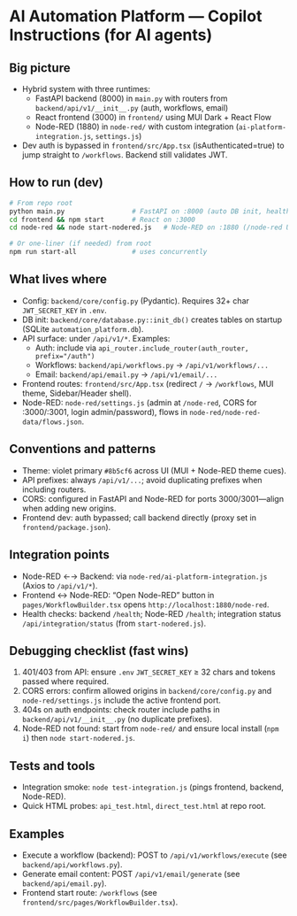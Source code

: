 # AI Automation Platform — Copilot Instructions (for AI agents)

## Big picture
- Hybrid system with three runtimes:
	- FastAPI backend (8000) in `main.py` with routers from `backend/api/v1/__init__.py` (auth, workflows, email)
	- React frontend (3000) in `frontend/` using MUI Dark + React Flow
	- Node-RED (1880) in `node-red/` with custom integration (`ai-platform-integration.js`, `settings.js`)
- Dev auth is bypassed in `frontend/src/App.tsx` (isAuthenticated=true) to jump straight to `/workflows`. Backend still validates JWT.

## How to run (dev)
```bash
# From repo root
python main.py                 # FastAPI on :8000 (auto DB init, health at /health)
cd frontend && npm start       # React on :3000
cd node-red && node start-nodered.js   # Node-RED on :1880 (/node-red UI)

# Or one-liner (if needed) from root
npm run start-all              # uses concurrently
```

## What lives where
- Config: `backend/core/config.py` (Pydantic). Requires 32+ char `JWT_SECRET_KEY` in `.env`.
- DB init: `backend/core/database.py::init_db()` creates tables on startup (SQLite `automation_platform.db`).
- API surface: under `/api/v1/*`. Examples:
	- Auth: include via `api_router.include_router(auth_router, prefix="/auth")`
	- Workflows: `backend/api/workflows.py` → `/api/v1/workflows/...`
	- Email: `backend/api/email.py` → `/api/v1/email/...`
- Frontend routes: `frontend/src/App.tsx` (redirect `/` → `/workflows`, MUI theme, Sidebar/Header shell).
- Node-RED: `node-red/settings.js` (admin at `/node-red`, CORS for :3000/:3001, login admin/password), flows in `node-red/node-red-data/flows.json`.

## Conventions and patterns
- Theme: violet primary `#8b5cf6` across UI (MUI + Node-RED theme cues).
- API prefixes: always `/api/v1/...`; avoid duplicating prefixes when including routers.
- CORS: configured in FastAPI and Node-RED for ports 3000/3001—align when adding new origins.
- Frontend dev: auth bypassed; call backend directly (proxy set in `frontend/package.json`).

## Integration points
- Node-RED ←→ Backend: via `node-red/ai-platform-integration.js` (Axios to `/api/v1/*`).
- Frontend ↔ Node-RED: “Open Node-RED” button in `pages/WorkflowBuilder.tsx` opens `http://localhost:1880/node-red`.
- Health checks: backend `/health`; Node-RED `/health`; integration status `/api/integration/status` (from `start-nodered.js`).

## Debugging checklist (fast wins)
1) 401/403 from API: ensure `.env` `JWT_SECRET_KEY` ≥ 32 chars and tokens passed where required.
2) CORS errors: confirm allowed origins in `backend/core/config.py` and `node-red/settings.js` include the active frontend port.
3) 404s on auth endpoints: check router include paths in `backend/api/v1/__init__.py` (no duplicate prefixes).
4) Node-RED not found: start from `node-red/` and ensure local install (`npm i`) then `node start-nodered.js`.

## Tests and tools
- Integration smoke: `node test-integration.js` (pings frontend, backend, Node-RED).
- Quick HTML probes: `api_test.html`, `direct_test.html` at repo root.

## Examples
- Execute a workflow (backend): POST to `/api/v1/workflows/execute` (see `backend/api/workflows.py`).
- Generate email content: POST `/api/v1/email/generate` (see `backend/api/email.py`).
- Frontend start route: `/workflows` (see `frontend/src/pages/WorkflowBuilder.tsx`).